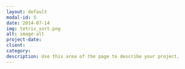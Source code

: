```yaml
---
layout: default
modal-id: 5
date: 2014-07-14
img: tetris_sort.png
alt: image-alt
project-date:
client: 
category: 
description: Use this area of the page to describe your project. 
---
```

